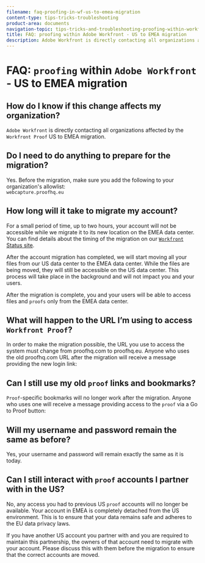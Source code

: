 ```yaml
---
filename: faq-proofing-in-wf-us-to-emea-migration
content-type: tips-tricks-troubleshooting
product-area: documents
navigation-topic: tips-tricks-and-troubleshooting-proofing-within-workfront
title: FAQ: proofing within Adobe Workfront - US to EMEA migration
description: Adobe Workfront is directly contacting all organizations affected by the Workfront Proof US to EMEA migration.
---
```


# FAQ: `proofing` within `Adobe Workfront` - US to EMEA migration

## How do I know if this change affects my organization?&nbsp;

`Adobe Workfront` is directly contacting all organizations affected by the `Workfront Proof` US to EMEA migration.

## Do I need to do anything to prepare for the migration?

Yes. Before the migration, make sure you add the following to your organization's allowlist:  
`webcapture.proofhq.eu`

## How long will it take to migrate my account?

For a small period of time, up to two hours, your account will not be accessible while we migrate it to its new location on the EMEA data center. You can find details about the timing of the migration on our [ `Workfront` Status site](http://status.workfront.com/).&nbsp;

After the account migration has completed, we will start moving all your files from our US data center to the EMEA data center. While the files are being moved, they will still be accessible on the US data center.&nbsp;This process will take place in the background and will not impact you and your users.

After the migration is complete, you and your users will be able to access files and `proofs` only from the EMEA data center.&nbsp;

## What will happen to the URL I’m using to access `Workfront Proof`?

In order to make the migration possible, the URL you use to access the system must change from proofhq.com to proofhq.eu. Anyone who uses the old proofhq.com URL after the migration will receive a message providing the new login link:

<!--

-->

## Can I still use my old `proof` links and bookmarks?

`Proof`-specific bookmarks will no longer work after the migration. Anyone who uses one will receive a message providing access to the `proof` via a Go to Proof button:

<!--

-->

## Will my username and password remain the same as before?

Yes, your username and password will remain exactly the same as it is today.

## Can I still interact with `proof` accounts I partner with in the US?

No, any access you had to previous US `proof` accounts will no longer be available. Your account in EMEA is completely detached from the US environment. This is to ensure that your data remains safe and adheres to the EU data privacy laws.

If you have another US account you partner with and you are required to maintain this partnership, the owners of that account need to migrate with your account. Please discuss this with them before the migration to ensure that the correct accounts are moved.
